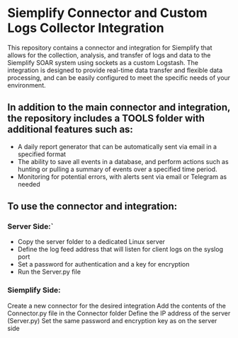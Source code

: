 # Siemplify Connector and Custom Logs Collector Integration

This repository contains a connector and integration for Siemplify that allows for the collection, analysis, and transfer of logs and data to the Siemplify SOAR system using sockets as a custom Logstash. The integration is designed to provide real-time data transfer and flexible data processing, and can be easily configured to meet the specific needs of your environment.

## In addition to the main connector and integration, the repository includes a TOOLS folder with additional features such as:

- A daily report generator that can be automatically sent via email in a specified format
- The ability to save all events in a database, and perform actions such as hunting or pulling a summary of events over a specified time period.
- Monitoring for potential errors, with alerts sent via email or Telegram as needed


## To use the connector and integration:

### Server Side:`

- Copy the server folder to a dedicated Linux server
- Define the log feed address that will listen for client logs on the syslog port
- Set a password for authentication and a key for encryption
- Run the Server.py file

### Siemplify Side:

Create a new connector for the desired integration
Add the contents of the Connector.py file in the Connector folder
Define the IP address of the server (Server.py)
Set the same password and encryption key as on the server side
